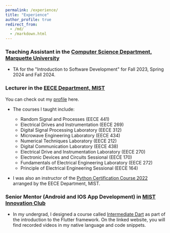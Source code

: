 ```yaml
---
permalink: /experience/
title: "Experience"
author_profile: true
redirect_from: 
  - /md/
  - /markdown.html
---
```

### Teaching Assistant in the  <a href="https://www.marquette.edu/computer-science/" target="_blank">Computer Science Department, Marquette University</a>
-  TA for the "Introduction to Software Development" for Fall 2023, Spring 2024 and Fall 2024.

### Lecturer in the <a href="https://mist.ac.bd/department/eece" target="_blank">EECE Department, MIST </a>  
You can check out my <a href="https://mist.ac.bd/department/eece/facultyMembers/dibaloke_chanda-371" target="_blank">profile</a> here.
- The courses I taught include:
  - Random Signal and Processes (EECE 441)
  - Electrical Drives and Instrumentation (EECE 269)
  - Digital Signal Processing Laboratory (EECE 312)
  - Microwave Engineering Laboratory (EECE 434)
  - Numerical Techniques Laboratory (EECE 212)
  - Digital Communication Laboratory (EECE 438)
  - Electrical Drive and Instrumentation Laboratory (EECE 270)
  - Electronic Devices and Circuits Sessional (EECE 170)
  - Fundamentals of Electrical Engineering Laboratory (EECE 272)
  - Principle of Electrical Engineering Sessional (EECE 164)
 
- I was also an instructor of the <a href="https://eece.gitbook.io/python-certification-course-2022" target="_blank">Python Certification Course 2022</a>  arranged by the EECE Department, MIST.

### Senior Mentor (Android and IOS App Development) in <a href="https://innovationclub.mist.ac.bd/" target="_blank">MIST Innovation Club</a>
- In my undergrad, I designed a course called <a href="https://eece.gitbook.io/mist-innovation-club-flutter-course-1" target="_blank">Intermediate Dart</a>
  as part of the introduction to the Flutter framework. On the linked website, you will find recorded videos in my native language and code snippets.
